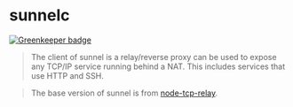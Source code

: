 # sunnelc

[![Greenkeeper badge](https://badges.greenkeeper.io/taoyuan/sunnelc.svg)](https://greenkeeper.io/)

> The client of sunnel is a relay/reverse proxy can be used to expose any TCP/IP service running behind a NAT. This includes services that use HTTP and SSH.

> The base version of sunnel is from [node-tcp-relay](https://github.com/tewarid/node-tcp-relay).
